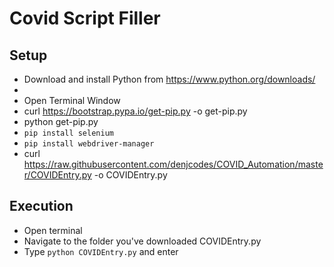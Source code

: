 # Covid Script Filler

## Setup

- Download and install Python from https://www.python.org/downloads/
- 
- Open Terminal Window
- curl https://bootstrap.pypa.io/get-pip.py -o get-pip.py
- python get-pip.py
- ```pip install selenium ```
- ```pip install webdriver-manager ```
- curl https://raw.githubusercontent.com/denjcodes/COVID_Automation/master/COVIDEntry.py -o COVIDEntry.py


## Execution
- Open terminal
- Navigate to the folder you've downloaded COVIDEntry.py
- Type ```python COVIDEntry.py``` and enter
